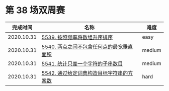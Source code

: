 # 第 38 场双周赛

**完成时间**|**名称**|**难度**
------------|--------|------------
2020.10.31|[5539. 按照频率将数组升序排序](./5539.%20按照频率将数组升序排序)|easy
2020.10.31|[5540. 两点之间不包含任何点的最宽垂直面积](./5540.%20两点之间不包含任何点的最宽垂直面积)|medium
2020.10.31|[5541. 统计只差一个字符的子串数目](./5541.%20统计只差一个字符的子串数目)|medium
2020.10.31|[5542. 通过给定词典构造目标字符串的方案数](./5542.%20通过给定词典构造目标字符串的方案数)|hard

